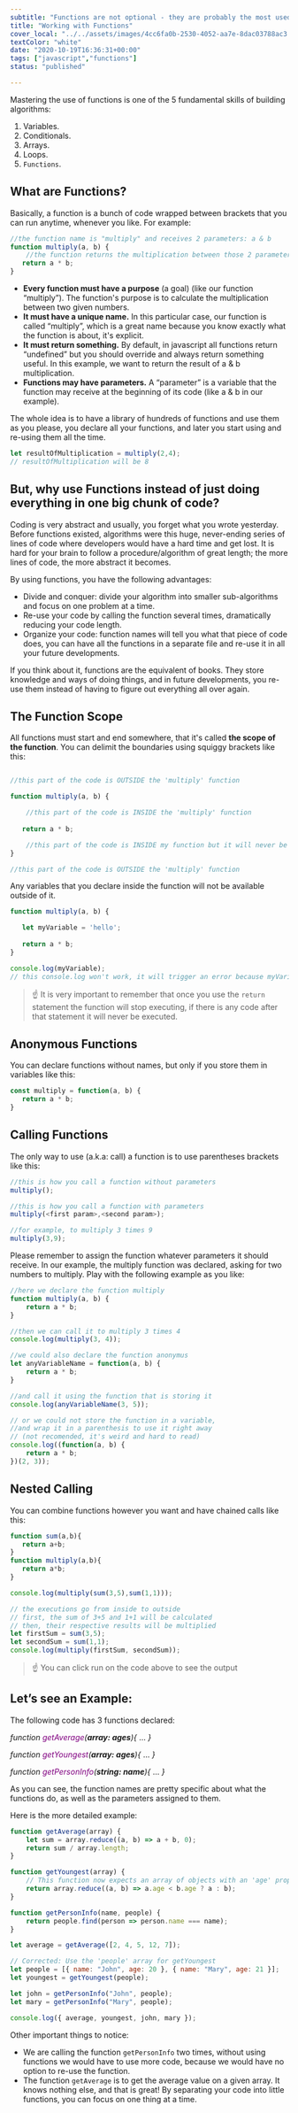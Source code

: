 ```yaml
---
subtitle: "Functions are not optional - they are probably the most used feature in any programming language. They let you separate your code into smaller mini-programs where each one takes care of its own thing. Divide and conquer!"
title: "Working with Functions"
cover_local: "../../assets/images/4cc6fa0b-2530-4052-aa7e-8dac03788ac3.png"
textColor: "white"
date: "2020-10-19T16:36:31+00:00"
tags: ["javascript","functions"]
status: "published"

---
```


Mastering the use of functions is one of the 5 fundamental skills of building algorithms:

1. Variables.
2. Conditionals.
3. Arrays.
4. Loops.
5. `Functions`.

## What are Functions?

Basically, a function is a bunch of code wrapped between brackets that you can run anytime, whenever you like. For example:

```javascript 
//the function name is "multiply" and receives 2 parameters: a & b 
function multiply(a, b) {
    //the function returns the multiplication between those 2 parameters
   return a * b;
}
```

+ **Every function must have a purpose** (a goal) (like our function “multiply”). The function's purpose is to calculate the multiplication between two given numbers.
+ **It must have a unique name.** In this particular case, our function is called “multiply”, which is a great name because you know exactly what the function is about, it's explicit.
+ **It must return something.** By default, in javascript all functions return “undefined” but you should override and always return something useful. In this example, we want to return the result of a & b multiplication.
+ **Functions may have parameters.** A “parameter” is a variable that the function may receive at the beginning of its code (like a & b in our example).

The whole idea is to have a library of hundreds of functions and use them as you please, you declare all your functions, and later you start using and re-using them all the time.

```javascript
let resultOfMultiplication = multiply(2,4);
// resultOfMultiplication will be 8
```

## But, why use Functions instead of just doing everything in one big chunk of code?

Coding is very abstract and usually, you forget what you wrote yesterday. Before functions existed, algorithms were this huge, never-ending series of lines of code where developers would have a hard time and get lost. It is hard for your brain to follow a procedure/algorithm of great length; the more lines of code, the more abstract it becomes.

By using functions, you have the following advantages:

+ Divide and conquer: divide your algorithm into smaller sub-algorithms and focus on one problem at a time.
+ Re-use your code by calling the function several times, dramatically reducing your code length.
+ Organize your code: function names will tell you what that piece of code does, you can have all the functions in a separate file and re-use it in all your future developments.

If you think about it, functions are the equivalent of books. They store knowledge and ways of doing things, and in future developments, you re-use them instead of having to figure out everything all over again.

## The Function Scope

All functions must start and end somewhere, that it's called **the scope of the function**. You can delimit the boundaries using squiggy brackets like this:

```javascript 

//this part of the code is OUTSIDE the 'multiply' function 

function multiply(a, b) {

    //this part of the code is INSIDE the 'multiply' function 
   
   return a * b;

    //this part of the code is INSIDE my function but it will never be executed because it is located AFTER the return statement. 
}

//this part of the code is OUTSIDE the 'multiply' function 
```

Any variables that you declare inside the function will not be available outside of it.

```javascript
function multiply(a, b) {

   let myVariable = 'hello';
   
   return a * b;
}

console.log(myVariable);
// this console.log won't work, it will trigger an error because myVariable was declared inside the function multiply, therefore it is not available outside. 

```

> ☝ It is very important to remember that once you use the `return` statement the function will stop executing, if there is any code after that statement it will never be executed.

## Anonymous Functions

You can declare functions without names, but only if you store them in variables like this:

```javascript
const multiply = function(a, b) {
   return a * b;
}
```

## Calling Functions

The only way to use (a.k.a: call) a function is to use parentheses brackets like this:

```javascript
//this is how you call a function without parameters 
multiply();

//this is how you call a function with parameters 
multiply(<first param>,<second param>);

//for example, to multiply 3 times 9 
multiply(3,9);
```

Please remember to assign the function whatever parameters it should receive. In our example, the multiply function was declared, asking for two numbers to multiply. Play with the following example as you like:

```js runable=true
//here we declare the function multiply
function multiply(a, b) {
	return a * b;
}

//then we can call it to multiply 3 times 4
console.log(multiply(3, 4));

//we could also declare the function anonymus
let anyVariableName = function(a, b) {
	return a * b;
}

//and call it using the function that is storing it
console.log(anyVariableName(3, 5));

// or we could not store the function in a variable, 
//and wrap it in a parenthesis to use it right away
// (not recomended, it's weird and hard to read)
console.log((function(a, b) {
	return a * b;
})(2, 3));
```

## Nested Calling

You can combine functions however you want and have chained calls like this:

```javascript runable=true
function sum(a,b){
   return a+b;
}
function multiply(a,b){
   return a*b;
}

console.log(multiply(sum(3,5),sum(1,1)));

// the executions go from inside to outside 
// first, the sum of 3+5 and 1+1 will be calculated 
// then, their respective results will be multiplied 
let firstSum = sum(3,5);
let secondSum = sum(1,1);
console.log(multiply(firstSum, secondSum));
```

> :point_up: You can click run on the code above to see the output

## Let’s see an Example:

The following code has 3 functions declared:

*function <span style="color:purple">getAverage</span>(**array: ages**){*
     ...
*}*

*function <span style="color:purple">getYoungest</span>(**array: ages**){*
     ...
*}*

*function <span style="color:purple">getPersonInfo</span>(**string: name**){*
     ...
*}*

As you can see, the function names are pretty specific about what the functions do, as well as the parameters assigned to them.

Here is the more detailed example:

```js runable=true
function getAverage(array) {
    let sum = array.reduce((a, b) => a + b, 0);
    return sum / array.length;
}

function getYoungest(array) {
    // This function now expects an array of objects with an 'age' property
    return array.reduce((a, b) => a.age < b.age ? a : b);
}

function getPersonInfo(name, people) {
    return people.find(person => person.name === name);
}

let average = getAverage([2, 4, 5, 12, 7]);

// Corrected: Use the 'people' array for getYoungest
let people = [{ name: "John", age: 20 }, { name: "Mary", age: 21 }];
let youngest = getYoungest(people);

let john = getPersonInfo("John", people);
let mary = getPersonInfo("Mary", people);

console.log({ average, youngest, john, mary });

```

Other important things to notice:

+ We are calling the function `getPersonInfo` two times, without using functions we would have to use more code, because we would have no option to re-use the function.
+ The function `getAverage` is to get the average value on a given array. It knows nothing else, and that is great! By separating your code into little functions, you can focus on one thing at a time.
